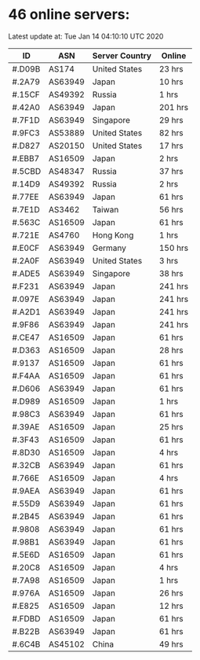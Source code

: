 # 46 online servers:

Latest update at: Tue Jan 14 04:10:10 UTC 2020

| ID | ASN | Server Country | Online |
| -- | --- | -------------- | ------ |
| #.D09B | AS174 | United States | 23 hrs |
| #.2A79 | AS63949 | Japan | 10 hrs |
| #.15CF | AS49392 | Russia | 1 hrs |
| #.42A0 | AS63949 | Japan | 201 hrs |
| #.7F1D | AS63949 | Singapore | 29 hrs |
| #.9FC3 | AS53889 | United States | 82 hrs |
| #.D827 | AS20150 | United States | 17 hrs |
| #.EBB7 | AS16509 | Japan | 2 hrs |
| #.5CBD | AS48347 | Russia | 37 hrs |
| #.14D9 | AS49392 | Russia | 2 hrs |
| #.77EE | AS63949 | Japan | 61 hrs |
| #.7E1D | AS3462 | Taiwan | 56 hrs |
| #.563C | AS16509 | Japan | 61 hrs |
| #.721E | AS4760 | Hong Kong | 1 hrs |
| #.E0CF | AS63949 | Germany | 150 hrs |
| #.2A0F | AS63949 | United States | 3 hrs |
| #.ADE5 | AS63949 | Singapore | 38 hrs |
| #.F231 | AS63949 | Japan | 241 hrs |
| #.097E | AS63949 | Japan | 241 hrs |
| #.A2D1 | AS63949 | Japan | 241 hrs |
| #.9F86 | AS63949 | Japan | 241 hrs |
| #.CE47 | AS16509 | Japan | 61 hrs |
| #.D363 | AS16509 | Japan | 28 hrs |
| #.9137 | AS16509 | Japan | 61 hrs |
| #.F4AA | AS16509 | Japan | 61 hrs |
| #.D606 | AS63949 | Japan | 61 hrs |
| #.D989 | AS16509 | Japan | 1 hrs |
| #.98C3 | AS63949 | Japan | 61 hrs |
| #.39AE | AS16509 | Japan | 25 hrs |
| #.3F43 | AS16509 | Japan | 61 hrs |
| #.8D30 | AS16509 | Japan | 4 hrs |
| #.32CB | AS63949 | Japan | 61 hrs |
| #.766E | AS16509 | Japan | 4 hrs |
| #.9AEA | AS63949 | Japan | 61 hrs |
| #.55D9 | AS63949 | Japan | 61 hrs |
| #.2B45 | AS63949 | Japan | 61 hrs |
| #.9808 | AS63949 | Japan | 61 hrs |
| #.98B1 | AS63949 | Japan | 61 hrs |
| #.5E6D | AS16509 | Japan | 61 hrs |
| #.20C8 | AS16509 | Japan | 4 hrs |
| #.7A98 | AS16509 | Japan | 1 hrs |
| #.976A | AS16509 | Japan | 26 hrs |
| #.E825 | AS16509 | Japan | 12 hrs |
| #.FDBD | AS16509 | Japan | 61 hrs |
| #.B22B | AS63949 | Japan | 61 hrs |
| #.6C4B | AS45102 | China | 49 hrs |


